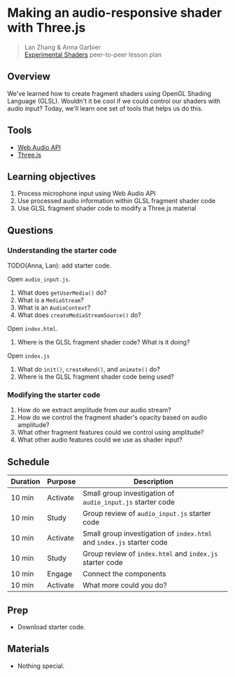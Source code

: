 # Making an audio-responsive shader with Three.js

> Lan Zhang & Anna Garbier<br>
> [Experimental Shaders](http://compform.net/experimental_shaders/) peer-to-peer lesson plan

## Overview
We've learned how to create fragment shaders using OpenGL Shading Language (GLSL). Wouldn't it be cool if we could control our shaders with audio input? Today, we'll learn one set of tools that helps us do this.

## Tools
* [Web Audio API](https://developer.mozilla.org/en-US/docs/Web/API/Web_Audio_API)
* [Three.js](https://threejs.org/)

## Learning objectives

1. Process microphone input using Web Audio API
1. Use processed audio information within GLSL fragment shader code
1. Use GLSL fragment shader code to modify a Three.js material

## Questions

### Understanding the starter code
TODO(Anna, Lan): add starter code.

Open `audio_input.js`.
1. What does `getUserMedia()` do?
1. What is a `MediaStream`?
1. What is an `AudioContext`?
1. What does `createMediaStreamSource()` do?

Open `index.html`.
1. Where is the GLSL fragment shader code? What is it doing?

Open `index.js`
1. What do `init()`, `createRend()`, and `animate()` do?
1. Where is the GLSL fragment shader code being used?

### Modifying the starter code
1. How do we extract amplitude from our audio stream?
1. How do we control the fragment shader's opacity based on audio amplitude?
1. What other fragment features could we control using amplitude?
1. What other audio features could we use as shader input?

## Schedule

|Duration | Purpose | Description |
|---------|---------|-------------|
| 10 min | Activate | Small group investigation of `audio_input.js` starter code |
| 10 min | Study | Group review of `audio_input.js` starter code |
| 10 min | Activate | Small group investigation of `index.html` and `index.js` starter code |
| 10 min | Study | Group review of `index.html` and `index.js` starter code |
| 10 min | Engage | Connect the components |
| 10 min | Activate | What more could you do? |

## Prep
* Download starter code.

## Materials
* Nothing special.
